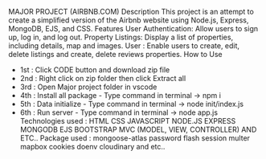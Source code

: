 MAJOR PROJECT (AIRBNB.COM)
Description
This project is an attempt to create a simplified version of the Airbnb website using Node.js, Express, MongoDB, EJS, and CSS.
Features
User Authentication: Allow users to sign up, log in, and log out.
Property Listings: Display a list of properties, including details, map and images.
User : Enable users to create, edit, delete listings and create, delete reviews properties.
How to Use
- 1st : Click CODE button and download zip file
- 2nd : Right click on zip folder then click Extract all 
- 3rd : Open Major project folder in vscode 
- 4th : Install all package - Type command in terminal -> npm i
- 5th : Data initialize - Type command in terminal -> node init/index.js
- 6th : Run server - Type command in terminal -> node app.js
Technologies used :
HTML
CSS
JAVASCRIPT
NODE.JS
EXPRESS
MONGODB
EJS
BOOTSTRAP
MVC (MODEL, VIEW, CONTROLLER) AND ETC..
Package used :
mongoose-atlas
password
flash
session
multer
mapbox
cookies
doenv
cloudinary and etc..
